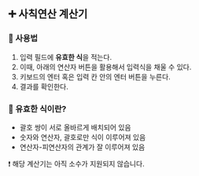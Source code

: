 ## ➕ 사칙연산 계산기

### 🍴 사용법

1. 입력 필드에 **유효한 식**을 적는다.
2. 이때, 아래의 연산자 버튼을 활용해서 입력식을 채울 수 있다.
3. 키보드의 엔터 혹은 입력 칸 안의 엔터 버튼을 누른다.
4. 결과를 확인한다.

### 🎈 유효한 식이란?

- 괄호 쌍이 서로 올바르게 배치되어 있음
- 숫자와 연산자, 괄호로만 식이 이루어져 있음
- 연산자-피연산자의 관계가 잘 이루어져 있음

❗ 해당 계산기는 아직 소수가 지원되지 않습니다.
